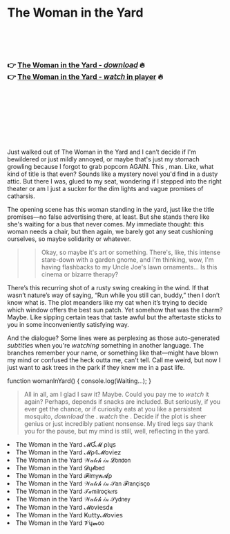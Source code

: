 <h1>The Woman in the Yard</h1>

<br><br><br>

<h3>👉 <a href="https://Abdellahs-liacidupfo1978.github.io/sxcpvbixjb/">The Woman in the Yard - 𝘥𝘰𝘸𝘯𝘭𝘰𝘢𝘥</a> 🔥<br>
👉 <a href="https://Abdellahs-liacidupfo1978.github.io/sxcpvbixjb/">The Woman in the Yard - 𝘸𝘢𝘵𝘤𝘩 in player</a> 🔥
</h3>



<br><br><br><br><br><br><br>


Just walked out of The Woman in the Yard and I can’t decide if I'm bewildered or just mildly annoyed, or maybe that's just my stomach growling because I forgot to grab popcorn AGAIN. This  , man. Like, what kind of title is that even? Sounds like a mystery novel you'd find in a dusty attic. But there I was, glued to my seat, wondering if I stepped into the right theater or am I just a sucker for the dim lights and vague promises of catharsis.

The opening scene has this woman standing in the yard, just like the title promises—no false advertising there, at least. But she stands there like she's waiting for a bus that never comes. My immediate thought: this woman needs a chair, but then again, we barely got any seat cushioning ourselves, so maybe solidarity or whatever. 

>> Okay, so maybe it's art or something. There's, like, this intense stare-down with a garden gnome, and I'm thinking, wow, I'm having flashbacks to my Uncle Joe's lawn ornaments… Is this cinema or bizarre therapy?

There’s this recurring shot of a rusty swing creaking in the wind. If that wasn’t nature’s way of saying, “Run while you still can, buddy,” then I don’t know what is. The plot meanders like my cat when it’s trying to decide which window offers the best sun patch. Yet somehow that was the charm? Maybe. Like sipping certain teas that taste awful but the aftertaste sticks to you in some inconveniently satisfying way.

And the dialogue? Some lines were as perplexing as those auto-generated 𝘴𝘶𝘣𝘵𝘪𝘵𝘭𝘦s when you're 𝘸𝘢𝘵𝘤𝘩𝘪𝘯𝘨 something in another language. The branches remember your name, or something like that—might have blown my mind or confused the heck outta me, can't tell. Call me weird, but now I just want to ask trees in the park if they knew me in a past life.

function womanInYard() {
  console.log(Waiting...);
}

> All in all, am I glad I saw it? Maybe. Could you pay me to 𝘸𝘢𝘵𝘤𝘩 it again? Perhaps, depends if snacks are included. But seriously, if you ever get the chance, or if curiosity eats at you like a persistent mosquito, 𝘥𝘰𝘸𝘯𝘭𝘰𝘢𝘥 the  . 𝘸𝘢𝘵𝘤𝘩 the  . Decide if the plot is sheer genius or just incredibly patient nonsense. My tired legs say thank you for the pause, but my mind is still, well, reflecting in the yard.

<li>The Woman in the Yard 𝓜Ɠ𝓜 ρ𝗅ų𝗌</li>
<li>The Woman in the Yard 𝓜ρ𝟜𝓜𝗈ν𝗂𝖾𝗓</li>
<li>The Woman in the Yard 𝒲𝒶𝓉𝒸𝒽 𝒾𝓃 𝓛𝗈𝗇𝖽𝗈𝗇</li>
<li>The Woman in the Yard 𝓓ų𝓫𝖻𝖾𝖽</li>
<li>The Woman in the Yard 𝓕𝗂𝗅𝗆𝗒𝗐𝓐ρ</li>
<li>The Woman in the Yard 𝒲𝒶𝓉𝒸𝒽 𝒾𝓃 𝒮𝖺𝗇 𝓕𝗋𝖺𝗇ç𝗂𝗌ç𝗈</li>
<li>The Woman in the Yard 𝒯𝒶𝗆𝗂𝗅𝗋𝗈ç𝗄𝑒𝗋𝗌</li>
<li>The Woman in the Yard 𝒲𝒶𝓉𝒸𝒽 𝒾𝓃 𝒮𝗒𝖽𝗇𝖾𝗒</li>
<li>The Woman in the Yard 𝓜𝗈ν𝗂𝖾𝗌ԁ𝖆</li>
<li>The Woman in the Yard Ҝ𝗎𝗍𝗍𝗒𝓜𝗈ν𝗂𝖾𝗌</li>
<li>The Woman in the Yard 𝓥ų𝓶𝗈𝗈</li>
